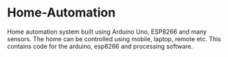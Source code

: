 # Home-Automation
Home automation system built using Arduino Uno, ESP8266 and many sensors. The home can be controlled using mobile, laptop, remote etc.
This contains code for the arduino, esp8266 and processing software.
